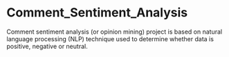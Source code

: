 # Comment_Sentiment_Analysis
Comment sentiment analysis (or opinion mining) project is based on natural language processing (NLP) technique used to determine whether data is positive, negative or neutral.
